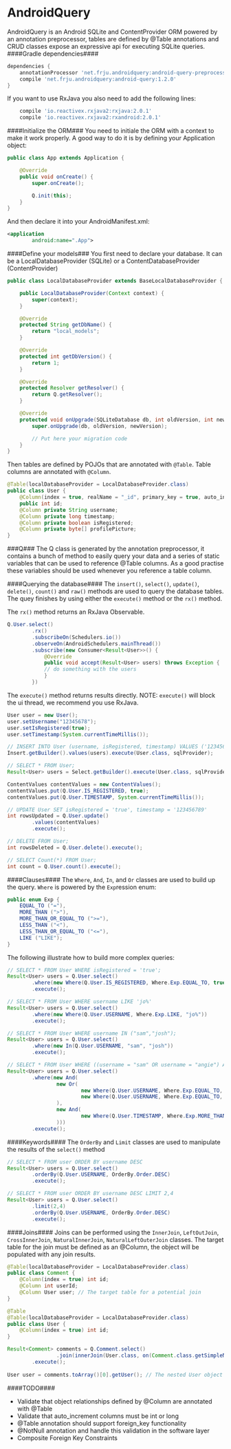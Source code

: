 AndroidQuery
======================

AndroidQuery is an Android SQLite and ContentProvider ORM powered by an annotation preprocessor, tables are defined by @Table
annotations and CRUD classes expose an expressive api for executing SQLite queries.
####Gradle dependencies####
```groovy
dependencies {
    annotationProcessor 'net.frju.androidquery:android-query-preprocessor:1.2.0'
    compile 'net.frju.androidquery:android-query:1.2.0'
}
```

If you want to use RxJava you also need to add the following lines:
```groovy
    compile 'io.reactivex.rxjava2:rxjava:2.0.1'
    compile 'io.reactivex.rxjava2:rxandroid:2.0.1'
```

####Initialize the ORM###
You need to initiale the ORM with a context to make it work properly. A good way to do it is by defining your Application object:
```java
public class App extends Application {

    @Override
    public void onCreate() {
        super.onCreate();

        Q.init(this);
    }
}
```

And then declare it into your AndroidManifest.xml:
```xml
<application
        android:name=".App">
```

####Define your models###
You first need to declare your database. It can be a LocalDatabaseProvider (SQLite) or a ContentDatabaseProvider (ContentProvider) 
```java
public class LocalDatabaseProvider extends BaseLocalDatabaseProvider {

    public LocalDatabaseProvider(Context context) {
        super(context);
    }

    @Override
    protected String getDbName() {
        return "local_models";
    }

    @Override
    protected int getDbVersion() {
        return 1;
    }

    @Override
    protected Resolver getResolver() {
        return Q.getResolver();
    }

    @Override
    protected void onUpgrade(SQLiteDatabase db, int oldVersion, int newVersion) {
        super.onUpgrade(db, oldVersion, newVersion);

        // Put here your migration code
    }
}
```

Then tables are defined by POJOs that are annotated with `@Table`. Table columns are annotated with `@Column`.

```java
@Table(localDatabaseProvider = LocalDatabaseProvider.class)
public class User {
    @Column(index = true, realName = "_id", primary_key = true, auto_increment = true)
    public int id;
    @Column private String username;
    @Column private long timestamp;
    @Column private boolean isRegistered;
    @Column private byte[] profilePicture;
}
```

###Q###
The Q class is generated by the annotation preprocessor, it contains a bunch of method to easily query
your data and a series of static variables that can be used to reference @Table columns. As a good practise
these variables should be used whenever you reference a table column.

####Querying the database####
The `insert()`, `select()`, `update()`, `delete()`, `count()` and `raw()` methods are used to query the database tables.
The quey finishes by using either the `execute()` method or the `rx()` method.

The `rx()` method returns an RxJava Observable.

```java
Q.User.select()
        .rx()
        .subscribeOn(Schedulers.io())
        .observeOn(AndroidSchedulers.mainThread())
        .subscribe(new Consumer<Result<User>>() {
            @Override
            public void accept(Result<User> users) throws Exception {
    		// do something with the users
            }
        })
```

The `execute()` method returns results directly. NOTE: `execute()` will block the ui thread, 
we recommend you use RxJava.

```java
User user = new User();
user.setUsername("12345678");
user.setIsRegistered(true);
user.setTimestamp(System.currentTimeMillis());

// INSERT INTO User (username, isRegistered, timestamp) VALUES ('12345678',true,632348968244);
Insert.getBuilder().values(users).execute(User.class, sqlProvider);
```

```java
// SELECT * FROM User;
Result<User> users = Select.getBuilder().execute(User.class, sqlProvider);
```

```java
ContentValues contentValues = new ContentValues();
contentValues.put(Q.User.IS_REGISTERED, true);
contentValues.put(Q.User.TIMESTAMP, System.currentTimeMillis());

// UPDATE User SET isRegistered = 'true', timestamp = '123456789'
int rowsUpdated = Q.User.update()
        .values(contentValues)
        .execute();
```

```java
// DELETE FROM User;
int rowsDeleted = Q.User.delete().execute();
```

```java
// SELECT Count(*) FROM User;
int count = Q.User.count().execute();
```

####Clauses####
The `Where`, `And`, `In`, and `Or` classes are used to build up the query.
`Where` is powered by the `Exp`ression enum:

```java
public enum Exp {
	EQUAL_TO ("="),
	MORE_THAN (">"),
	MORE_THAN_OR_EQUAL_TO (">="),
	LESS_THAN ("<"),
	LESS_THAN_OR_EQUAL_TO ("<="),
	LIKE ("LIKE");
}
``` 

The following illustrate how to build more complex queries: 

```java
// SELECT * FROM User WHERE isRegistered = 'true';
Result<User> users = Q.User.select()
        .where(new Where(Q.User.IS_REGISTERED, Where.Exp.EQUAL_TO, true))
        .execute();
```

```java
// SELECT * FROM User WHERE username LIKE 'jo%'
Result<User> users = Q.User.select()
        .where(new Where(Q.User.USERNAME, Where.Exp.LIKE, "jo%"))
        .execute();
```

```java
// SELECT * FROM User WHERE username IN ("sam","josh");
Result<User> users = Q.User.select()
        .where(new In(Q.User.USERNAME, "sam", "josh"))
        .execute();
```

```java
// SELECT * FROM User WHERE ((username = "sam" OR username = "angie") AND (timestamp >= 1234567890));
Result<User> users = Q.User.select()
		.where(new And(
                new Or(
                        new Where(Q.User.USERNAME, Where.Exp.EQUAL_TO, "sam"),
                        new Where(Q.User.USERNAME, Where.Exp.EQUAL_TO, "angie")
                ),
                new And(
                        new Where(Q.User.TIMESTAMP, Where.Exp.MORE_THAN_OR_EQUAL_TO, 1234567890)
                )))
        .execute();
```

####Keywords####
The `OrderBy` and `Limit` classes are used to manipulate the results of the `select()` method

```java
// SELECT * FROM user ORDER BY username DESC
Result<User> users = Q.User.select()
        .orderBy(Q.User.USERNAME, OrderBy.Order.DESC)
        .execute();
```

```java
// SELECT * FROM user ORDER BY username DESC LIMIT 2,4
Result<User> users = Q.User.select()
        .limit(2,4)
        .orderBy(Q.User.USERNAME, OrderBy.Order.DESC)
        .execute();
```

####Joins####
Joins can be performed using the `InnerJoin`, `LeftOutJoin`, `CrossInnerJoin`, `NaturalInnerJoin`, `NaturalLeftOuterJoin` classes.
The target table for the join must be defined as an @Column, the object will be populated with any join results.

```java
@Table(localDatabaseProvider = LocalDatabaseProvider.class)
public class Comment {
    @Column(index = true) int id;
    @Column int userId;
    @Column User user; // The target table for a potential join
}

@Table
@Table(localDatabaseProvider = LocalDatabaseProvider.class)
public class User {
    @Column(index = true) int id;
}

Result<Comment> comments = Q.Comment.select()
                .join(innerJoin(User.class, on(Comment.class.getSimpleName() + '.' + Q.Comment.USER_ID, User.class.getSimpleName() + '.' + Q.User.ID)))
        .execute();
        
User user = comments.toArray()[0].getUser(); // The nested User object is populated by the join
```

####TODO####
- Validate that object relationships defined by @Column are annotated with @Table
- Validate that auto_increment columns must be int or long
- @Table annotation should support foreign_key functionality
- @NotNull annotation and handle this validation in the software layer
- Composite Foreign Key Constraints
